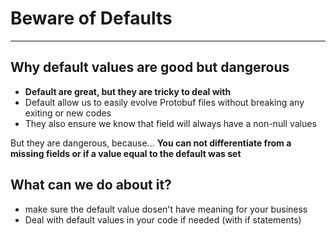 # Beware of Defaults

---

## Why default values are good but dangerous
- **Default are great, but they are tricky to deal with**
- Default allow us to easily evolve Protobuf files without breaking any exiting or new codes
- They also ensure we know that field will always have a non-null values

But they are dangerous, because...
**You can not differentiate from a missing fields or if a value equal to the default was set**
&nbsp;&nbsp;

## What can we do about it?
- make sure the default value dosen't have meaning for your business
- Deal with default values in your code if needed (with if statements)
